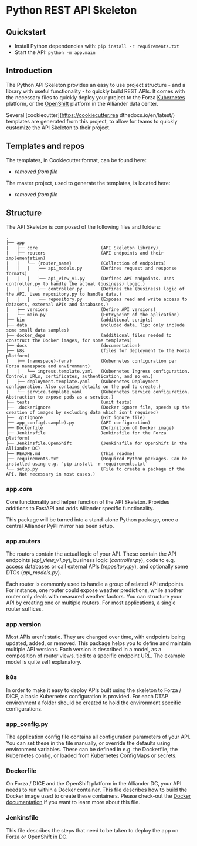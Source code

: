 # Python REST API Skeleton

## Quickstart
- Install Python dependencies with: `pip install -r requirements.txt`
- Start the API: `python -m app.main`

## Introduction
The Python API Skeleton provides an easy to use project structure - and a library with useful functionality - to quickly build REST APIs.
It comes with the necessary files to quickly deploy your project to the Forza [Kubernetes](https://kubernetes.io/docs/home/) platform, or the [OpenShift](https://docs.openshift.com/) platform in the Alliander data center.

Several [cookiecutter](https://cookiecutter.rea
dthedocs.io/en/latest/) templates are generated from this project, to allow for teams to quickly customize the API Skeleton to their project.

## Templates and repos
The templates, in Cookiecutter format, can be found here:
- *removed from file* 

The master project, used to generate the templates, is located here:
- *removed from file*

## Structure
The API Skeleton is composed of the following files and folders:

```
.
├── app
|   ├── core                        (API Skeleton library)
|   ├── routers                     (API endpoints and their implementation)
|   |   └── {router_name}           (Collection of endpoints)
|   |   |   ├── api_models.py       (Defines request and response formats)
|   |   |   ├── api_view_v1.py      (Defines API endpoints. Uses controller.py to handle the actual (business) logic.)
|   |   |   ├── controller.py       (Defines the (business) logic of the API. Uses repository.py to handle data.)
|   |   |   └── repository.py       (Exposes read and write access to datasets, external APIs and databases.)
|   ├── versions                    (Define API versions)
|   └── main.py                     (Entrypoint of the aplication)
├── bin                             (additional scripts)
├── data                            included data. Tip: only include some small data samples)
├── docker_deps                     (additional files needed to construct the Docker images, for some templates)
├── docs                            (documentation)
├── k8s                             (files for deployment to the Forza platform)
|   ├── {namespace}-{env}           (Kubernetes configuration per Forza namespace and environment)
|   |   └── ingress.template.yaml   (Kubernetes Ingress configuration. Controls URLs, certificates, authentication, and so on.)
|   ├── deployment.template.yaml    (Kubernetes Deployment configuration. Also contains details on the pod to create.)
|   └── service.template.yaml       (Kubernetes Service configuration. Abstraction to expose pods as a service.)
├── tests                           (unit tests)
├── .dockerignore                   (Docker ignore file, speeds up the creation of images by excluding data which isn't required)
├── .gitignore                      (Git ignore file)
├── app_config(.sample).py          (API configuration)
├── Dockerfile                      (Definition of Docker image)
├── Jenkinsfile                     Jenkinsfile for the Forza platform)
├── Jenkinsfile.OpenShift           (Jenkinsfile for OpenShift in the Alliander DC)
├── README.md                       (This readme)
├── requirements.txt                (Required Python packages. Can be installed using e.g. `pip install -r requirements.txt`
└── setup.py                        (File to create a package of the API. Not necessary in most cases.)
```

### app.core
Core functionality and helper function of the API Skeleton. Provides additions to FastAPI and adds Alliander specific functionality.

This package will be turned into a stand-alone Python package, once a central Alliander PyPI mirror has been setup.

### app.routers
The routers contain the actual logic of your API.
These contain the API endpoints (_api_view_v1.py_), business logic (_controller.py_), code to e.g. access databases or call external APIs (_repository.py_), and optionally some DTOs (_api_models.py_).

Each router is commonly used to handle a group of related API endpoints. For instance, one router could expose weather predictions, while another router only deals with measured weather factors.
You can structure your API by creating one or multiple routers. For most applications, a single router suffices.

### app.version
Most APIs aren't static. They are changed over time, with endpoints being updated, added, or removed. This package helps you to define and maintain multiple API versions.
Each version is described in a model, as a composition of router views, tied to a specific endpoint URL. The example model is quite self explanatory.

### k8s
In order to make it easy to deploy APIs built using the skeleton to Forza / DICE, a basic Kubernetes configuration is provided.
For each DTAP environment a folder should be created to hold the environment specific configurations. 

### app_config.py
The application config file contains all configuration parameters of your API. You can set these in the file manually, or override
the defaults using environment variables. These can be defined in e.g. the Dockerfile, the Kubernetes config, or loaded from
Kubernetes ConfigMaps or secrets.

### Dockerfile
On Forza / DICE and the OpenShift platform in the Alliander DC, your API needs to run within a Docker container.
This file describes how to build the Docker image used to create these containers. Please check-out the [Docker documentation](https://docs.docker.com/get-started/)
if you want to learn more about this file.

### Jenkinsfile
This file describes the steps that need to be taken to deploy the app on Forza or OpenShift in DC.
